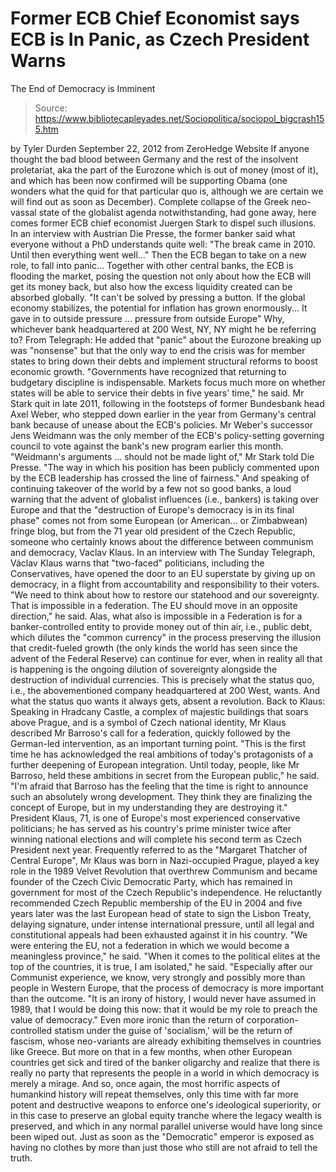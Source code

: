 # Former ECB Chief Economist says ECB is In Panic, as Czech President Warns 
The End of Democracy is Imminent

> Source: https://www.bibliotecapleyades.net/Sociopolitica/sociopol_bigcrash155.htm

by Tyler Durden
September 22, 2012
from
ZeroHedge Website
If anyone thought the bad blood between Germany
and the rest of the insolvent proletariat, aka the part of the Eurozone
which is out of money (most of it), and which has been now confirmed
will be supporting Obama (one wonders what the quid for that particular
quo is, although we are certain we will find out as soon as December).
Complete collapse of the Greek neo-vassal state of the globalist agenda
notwithstanding, had gone away, here comes former ECB chief economist
Juergen Stark to dispel such illusions.
In an interview with
Austrian Die Presse, the former banker said what everyone without a PhD
understands quite well:
"The break came in 2010. Until then
everything went well..."
Then the ECB
began to take on a new role, to fall into panic...
Together with other central banks, the ECB is
flooding the market, posing the question not only about how the ECB will get
its money back, but also how the excess liquidity created can be absorbed
globally.
"It can't be solved by pressing a button. If
the global economy stabilizes, the potential for inflation has grown
enormously... It gave in to outside pressure ...
pressure from outside Europe"
Why, whichever bank headquartered at 200 West,
NY, NY might he be referring to?
From
Telegraph:
He added that "panic" about the Eurozone
breaking up was "nonsense" but that the only way to end the crisis was
for member states to bring down their debts and implement structural
reforms to boost economic growth.
"Governments have recognized that returning
to budgetary discipline is indispensable. Markets focus much more on
whether states will be able to service their debts in five years' time,"
he said.
Mr Stark quit in late 2011, following in the
footsteps of former Bundesbank head Axel Weber, who stepped down earlier
in the year from Germany's central bank because of unease about the
ECB's policies.
Mr Weber's successor Jens Weidmann was the
only member of the ECB's policy-setting governing council to vote
against the bank's new program earlier this month.
"Weidmann's arguments ... should not be made
light of," Mr Stark told Die Presse. "The way in which his position has
been publicly commented upon by the ECB leadership has crossed the line
of fairness."
And speaking of continuing takeover of the world
by a few not so good banks, a loud warning that the advent of globalist
influences (i.e., bankers) is taking over Europe and that the "destruction
of Europe's democracy is in its final phase" comes not from
some European (or American... or Zimbabwean) fringe blog, but from the 71
year old president of the Czech Republic, someone who certainly knows
about the difference between communism and democracy, Vaclav Klaus.
In an interview with
The Sunday Telegraph,
Václav Klaus warns that "two-faced"
politicians, including the Conservatives,
have opened the door to an EU
superstate by giving up on democracy, in a flight from
accountability and responsibility to their voters.
"We
need to think about how to restore our statehood and our
sovereignty. That is impossible in a federation. The EU
should move in an opposite direction," he said.
Alas, what also is impossible in a Federation is
for a banker-controlled entity to provide money out of thin air, i.e.,
public debt, which dilutes the "common currency" in the process preserving
the illusion that credit-fueled growth (the only kinds the world has seen
since the advent of
the Federal Reserve) can continue for ever, when in
reality all that is happening is the ongoing dilution of sovereignty
alongside the destruction of individual currencies.
This is precisely what the status quo, i.e., the
abovementioned company headquartered at 200 West, wants.
And what the status quo wants it always gets,
absent a revolution.
Back to
Klaus:
Speaking in Hradcany Castle, a complex of
majestic buildings that soars above Prague, and is a symbol of Czech
national identity, Mr Klaus described Mr Barroso's call for a
federation, quickly followed by the German-led intervention, as an
important turning point.
"This is the first time he has
acknowledged the real ambitions of today's protagonists of a further
deepening of European integration. Until today, people, like Mr
Barroso, held these ambitions in secret from the European public,"
he said.
"I'm afraid that Barroso has the feeling
that the time is right to announce such an absolutely wrong
development. They think they are finalizing the
concept of Europe, but in my understanding they are destroying it."
President Klaus, 71, is one of Europe's most
experienced conservative politicians; he has served as his country's
prime minister twice after winning national elections and will complete
his second term as Czech President next year.
Frequently referred to as the "Margaret
Thatcher of Central Europe", Mr Klaus was born in Nazi-occupied Prague,
played a key role in the 1989 Velvet Revolution that overthrew Communism
and became founder of the Czech Civic Democratic Party, which has
remained in government for most of the Czech Republic's independence.
He reluctantly recommended Czech Republic
membership of the EU in 2004 and five years later was the last European
head of state to sign
the Lisbon Treaty, delaying signature, under
intense international pressure, until all legal and constitutional
appeals had been exhausted against it in his country.
"We
were entering the EU, not a federation in which we would become a
meaningless province," he said.
"When it comes to the political elites
at the top of the countries, it is true, I am isolated," he said.
"Especially
after our Communist experience, we know, very strongly and possibly
more than people in Western Europe, that the process of democracy is
more important than the outcome.
"It is
an irony of history, I would never have assumed in 1989, that I
would be doing this now: that it would be my role to preach the
value of democracy."
Even more ironic than the return of
corporation-controlled statism under the guise of 'socialism,' will be the
return of fascism, whose neo-variants are already exhibiting themselves in
countries like Greece.
But more on that in a few months, when other
European countries get sick and tired of the banker oligarchy and realize
that there is really no party that represents the people in a world in which
democracy is merely a mirage.
And so, once again, the most horrific aspects of
humankind history will repeat themselves, only this time with far more
potent and destructive weapons to enforce one's ideological superiority, or
in this case to preserve an global equity tranche where the legacy wealth is
preserved, and which in any normal parallel universe would have long since
been wiped out.
Just as soon as the "Democratic" emperor is
exposed as having no clothes by more than just those who still are not
afraid to tell the truth.
